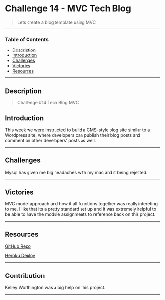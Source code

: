 # Challenge 14 - MVC Tech Blog
> Lets create a blog template using MVC 
---
### Table of Contents
- [Description](#description)
- [Introduction](#introduction)
- [Challenges](#challenges)
- [Victories](#victories)
- [Resources](#resources)

---

## Description

> Challenge #14 Tech Blog MVC

## Introduction 
This week we were instructed to build a CMS-style blog site similar to a Wordpress site, where developers can publish their blog posts and comment on other developers’ posts as well.


---

## Challenges

Mysql has given me big headaches with my mac and it being rejected.

---
## Victories

MVC model approach and how it all functions together was really intereting to me. I like that its a pretty standard set up and it was extremely helpful to be able to have the module assignments to reference back on this project.


---


## Resources 

<a href="https://github.com/kelleymarne/tech-blog">GitHub Repo</a>

<a href="https://techblog-ch14.herokuapp.com/"> Heroku Deploy</a>

---

## Contribution

Kelley Worthington was a big help on this project.

---